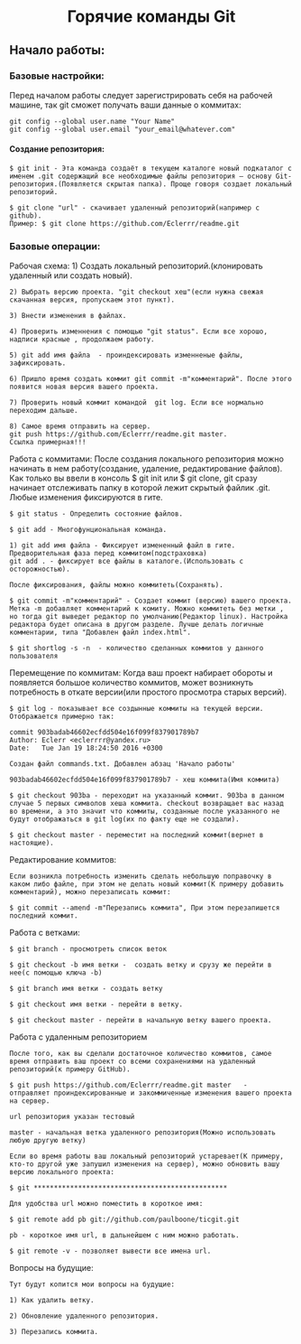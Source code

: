 <h1 align="center">Горячие команды Git</h1>

## Начало работы:


### Базовые настройки:
Перед началом работы следует зарегистрировать себя на рабочей машине, так git сможет получать ваши данные о коммитаx:

	git config --global user.name "Your Name"
	git config --global user.email "your_email@whatever.com"
#### Создание репозитория:

	$ git init - Эта команда создаёт в текущем каталоге новый подкаталог с именем .git содержащий все необходимые файлы репозитория — основу Git-репозитория.(Появляется скрытая папка). Проще говоря создает локальный репозиторий.

	$ git clone "url" - скачивает удаленный репозиторий(например с github).
	Пример: $ git clone https://github.com/Eclerrr/readme.git





### Базовые операции:

Рабочая схема:
	1) Создать локальный репозиторий.(клонировать удаленный или создать новый).

	2) Выбрать версию проекта. "git checkout хеш"(если нужна свежая скачанная версия, пропускаем этот пункт).

	3) Внести изменения в файлах.

	4) Проверить изменнения с помощью "git status". Если все хорошо, надписи красные , продолжаем работу.

	5) git add имя файла  - проиндексировать изменненые файлы, зафиксировать.

	6) Пришло время создать коммит git commit -m"комментарий". После этого появится новая версия вашего проекта.

	7) Проверить новый коммит командой  git log. Если все нормально переходим дальше.

	8) Самое время отправить на сервер. 
	git push https://github.com/Eclerrr/readme.git master.
	Ссылка примерная!!!


Работа с коммитами:
	После создания локального репозитория можно начинать в нем работу(создание, удаление, редактирование файлов).
	Как только вы ввели в консоль $ git init или $ git clone,
	git сразу начинает отслеживать папку в которой лежит скрытый файлик .git.
	Любые изменения фиксируются в гите.

	$ git status - Определить состояние файлов.

	$ git add - Многофунциональная команда.

	1) git add имя файла - Фиксирует измененный файл в гите. Предворительная фаза перед коммитом(подстраховка)
	git add . - фиксирует все файлы в каталоге.(Использовать с осторожностью).

	После фиксирования, файлы можно коммитеть(Сохранять).

	$ git commit -m"комментарий" - Создает коммит (версию) вашего проекта. Метка -m добавляет комментарий к комиту. Можно коммитеть без метки , но тогда git выведет редактор по умолчанию(Редактор linux). Настройка редактора будет описана в другом разделе. Лучше делать логичные коммeнтарии, типа "Добавлен файл index.html".

	$ git shortlog -s -n  - количество сделанных коммитов у данного пользователя

Перемещение по коммитам:
	Когда ваш проект набирает обороты и появляется большое количество коммитов, может возникнуть потребность в откате версии(или простого просмотра старых версий).

	$ git log - показывает все создынные коммиты на текущей версии.
	Отображается примерно так:

	commit 903badab46602ecfdd504e16f099f837901789b7
	Author: Eclerr <eclerrrr@yandex.ru>
	Date:   Tue Jan 19 18:24:50 2016 +0300

    Создан файл commands.txt. Добавлен абзац 'Начало работы'

    903badab46602ecfdd504e16f099f837901789b7 - хеш коммита(Имя коммита)

    $ git checkout 903ba - переходит на указанный коммит. 903ba в данном случае 5 первых символов хеша коммита. checkout возвращает вас назад во времени, а это значит что коммиты, созданные после указанного не будут отображаться в git log(их по факту еще не создали).

    $ git checkout master - переместит на последний коммит(вернет в настоящие).

Редактирование коммитов:

	Если возникла потребность изменить сделать небольшую поправочку в каком либо файле, при этом не делать новый коммит(К примеру добавить комментарий), можно перезаписать коммит:

	$ git commit --amend -m"Перезапись коммита", При этом перезапишется последний коммит.



 Работа с ветками:

 	$ git branch - просмотреть список веток

 	$ git checkout -b имя ветки -  создать ветку и срузу же перейти в нее(с помощью ключа -b)

 	$ git branch имя ветки - создать ветку

	$ git checkout имя ветки - перейти в ветку.

	$ git checkout master - перейти в начальную ветку вашего проекта.


Работа с удаленным репозиторием

	После того, как вы сделали достаточное количество коммитов, самое время отправить ваш проект со всеми сохранениями на удаленный репозиторий(к примеру GitHub).

	$ git push https://github.com/Eclerrr/readme.git master   -  отправляет проиндексированные и закоммиченные изменения вашего проекта на сервер.

	url репозитория указан тестовый

	master - начальная ветка удаленного репозитория(Можно использовать любую другую ветку)
	
	Если во время работы ваш локальный репозиторий устаревает(К примеру, кто-то другой уже запушил изменения на сервер), можно обновить вашу версию локального проекта:

	$ git ************************************************

	Для удобства url можно поместить в короткое имя:

	$ git remote add pb git://github.com/paulboone/ticgit.git

	pb - короткое имя url, в дальнейшем с ним можно работать.

	$ git remote -v - позволяет вывести все имена url.






Вопросы на будущие:
	
	Тут будут копится мои вопросы на будущие:

	1) Как удалить ветку.

	2) Обновление удаленного репозитория.

	3) Перезапись коммита.
